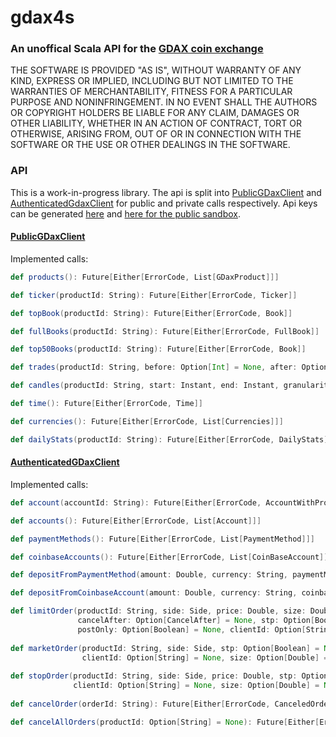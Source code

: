 # gdax4s

### An unoffical Scala API for the [GDAX coin exchange](https://www.gdax.com/trade/BTC-USD)

THE SOFTWARE IS PROVIDED "AS IS", WITHOUT WARRANTY OF ANY KIND, EXPRESS OR
IMPLIED, INCLUDING BUT NOT LIMITED TO THE WARRANTIES OF MERCHANTABILITY,
FITNESS FOR A PARTICULAR PURPOSE AND NONINFRINGEMENT. IN NO EVENT SHALL THE
AUTHORS OR COPYRIGHT HOLDERS BE LIABLE FOR ANY CLAIM, DAMAGES OR OTHER
LIABILITY, WHETHER IN AN ACTION OF CONTRACT, TORT OR OTHERWISE, ARISING FROM,
OUT OF OR IN CONNECTION WITH THE SOFTWARE OR THE USE OR OTHER DEALINGS IN THE
SOFTWARE.

### API
This is a work-in-progress library. 
The api is split into [PublicGDaxClient](./src/main/scala/com/gdax/client/publicGDaxClient.scala) and [AuthenticatedGdaxClient](./src/main/scala/com/gdax/client/AuthenticatedGDaxClient.scala) for public and private calls respectively. Api keys can be generated [here](https://www.gdax.com/settings/api) and [here for the public sandbox](https://public.sandbox.gdax.com/settings/api).

#### [PublicGDaxClient](./src/main/scala/com/gdax/client/publicGDaxClient.scala)
Implemented calls:
```scala
def products(): Future[Either[ErrorCode, List[GDaxProduct]]]

def ticker(productId: String): Future[Either[ErrorCode, Ticker]]

def topBook(productId: String): Future[Either[ErrorCode, Book]]

def fullBooks(productId: String): Future[Either[ErrorCode, FullBook]]

def top50Books(productId: String): Future[Either[ErrorCode, Book]]

def trades(productId: String, before: Option[Int] = None, after: Option[Int] = None, limit: Option[Int] = None): Future[Either[ErrorCode, List[Trades]]]

def candles(productId: String, start: Instant, end: Instant, granularity: Long): Future[Either[ErrorCode, List[Candle]]]

def time(): Future[Either[ErrorCode, Time]]

def currencies(): Future[Either[ErrorCode, List[Currencies]]]

def dailyStats(productId: String): Future[Either[ErrorCode, DailyStats]]
```

#### [AuthenticatedGDaxClient](./src/main/scala/com/gdax/client/AuthenticatedGDaxClient.scala)
Implemented calls:
```scala
def account(accountId: String): Future[Either[ErrorCode, AccountWithProfile]]

def accounts(): Future[Either[ErrorCode, List[Account]]]

def paymentMethods(): Future[Either[ErrorCode, List[PaymentMethod]]]

def coinbaseAccounts(): Future[Either[ErrorCode, List[CoinBaseAccount]]]

def depositFromPaymentMethod(amount: Double, currency: String, paymentMethodId: String): Future[Either[ErrorCode, PaymentMethodDeposit]]

def depositFromCoinbaseAccount(amount: Double, currency: String, coinbaseAccountId: String): Future[Either[ErrorCode, CoinBaseDeposit]]

def limitOrder(productId: String, side: Side, price: Double, size: Double, timeInForce: Option[TimeInForce] = None,
               cancelAfter: Option[CancelAfter] = None, stp: Option[Boolean] = None,
               postOnly: Option[Boolean] = None, clientId: Option[String] = None): Future[Either[ErrorCode, LimitOrderResponse]]
               
def marketOrder(productId: String, side: Side, stp: Option[Boolean] = None, 
                clientId: Option[String] = None, size: Option[Double] = None, funds: Option[Double] = None): Future[Either[ErrorCode, MarketAndStopOrderResponse]]
                
def stopOrder(productId: String, side: Side, price: Double, stp: Option[Boolean] = None, 
              clientId: Option[String] = None, size: Option[Double] = None, funds: Option[Double] = None): Future[Either[ErrorCode, MarketAndStopOrderResponse]]
              
def cancelOrder(orderId: String): Future[Either[ErrorCode, CanceledOrders]]

def cancelAllOrders(productId: Option[String] = None): Future[Either[ErrorCode, CanceledOrders]]
```
